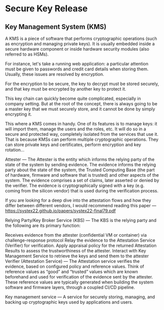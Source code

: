 # Secure Key Release
## Key Management System (KMS)
A KMS is a piece of software that performs cryptographic operations (such as encryption and managing private keys). It is usually embedded inside a secure hardware component or inside hardware security modules (also referred to as HSMs).

For instance, let's take a running web application: a particular attention must be given to passwords and credit card details when storing them. Usually, these issues are resolved by encryption.

For the encryption to be secure, the key to decrypt must be stored securely, and that key must be encrypted by another key to protect it.

This key chain can quickly become quite complicated, especially in company setting. But at the root of the concept, there is always going to be a master key that we must securely store, and it cannot be done by simply encrypting it.

This where a KMS comes in handy. One of its features is to manage keys: it will import them, manage the users and the roles, etc. It will do so in a secure and protected way, completely isolated from the services that use it. That is because KMSs can perform multiple cryptographic operations. They can store private keys and certificates, perform encryption and key rotation...

Attester — The Attester is the entity which informs the relying party of the state of the system by sending evidence. The evidence informs the relying party about the state of the system, the Trusted Computing Base (the part of hardware, firmware and software that is trusted) and other aspects of the system. The evidence comprises a set of claims, later asserted or denied by the verifier. The evidence is cryptographically signed with a key (e.g. coming from the silicon vendor) that is used during the verification process.

If you are looking for a deep dive into the attestation flows and how they differ between different vendors, I would recommend reading this paper — https://systex22.github.io/papers/systex22-final79.pdf

Relying Party/Key Broker Service (KBS) — The KBS is the relying party and the following are its primary function:

Receives evidence from the attester (confidential VM or container) via challenge-response protocol
Relay the evidence to the Attestation Service (Verifier) for verification.
Apply appraisal policy for the returned Attestation Results to assess the trustworthiness of the attester.
Interact with Key Management Service to retrieve the keys and send them to the attester
Verifier (Attestation Service) — The Attestation service verifies the evidence, based on configured policy and reference values. Think of reference values as “good” and “trusted” values which are known beforehand and used for verification of the evidence sent by the attester. These reference values are typically generated when building the system software and firmware layers, through a coupled CI/CD pipeline.

Key management service — A service for securely storing, managing, and backing up cryptographic keys used by applications and users.